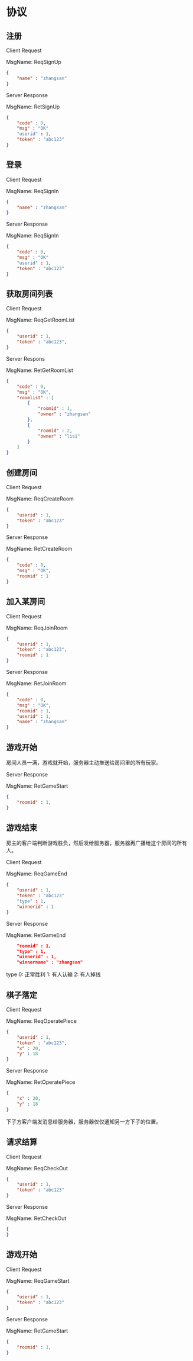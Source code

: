 # 协议

## 注册

Client Request

MsgName: ReqSignUp

```json
{
    "name" : "zhangsan"
}
```

Server Response

MsgName: RetSignUp

```json
{
    "code" : 0,
    "msg" : "OK"
    "userid" : 1,
    "token" : "abc123"
}
```

## 登录

Client Request

MsgName: ReqSignIn

```json
{
    "name" : "zhangsan"
}
```

Server Response

MsgName: ReqSignIn

```json
{
    "code" : 0,
    "msg" : "OK"
    "userid" : 1,
    "token" : "abc123"
}
```

## 获取房间列表

Client Request

MsgName: ReqGetRoomList

```json
{
    "userid" : 1,
    "token" : "abc123",
}
```

Server Respons

MsgName: RetGetRoomList

```json
{
    "code" : 0,
    "msg" : "OK",
    "roomlist" : [
        {
            "roomid" : 1,
            "owner" : "zhangsan"
        },
        {
            "roomid" : 2,
            "owner" : "lisi"
        }
    ]
}
```

## 创建房间

Client Request

MsgName: ReqCreateRoom

```json
{
    "userid" : 1,
    "token" : "abc123"
}
```

Server Response

MsgName: RetCreateRoom

```json
{
    "code" : 0,
    "msg" : "OK",
    "roomid" : 1
}
```

## 加入某房间

Client Request

MsgName: ReqJoinRoom

```json
{
    "userid" : 1,
    "token" : "abc123",
    "roomid" : 1
}
```

Server Response

MsgName: RetJoinRoom

```json
{
    "code" : 0,
    "msg" : "OK",
    "roomid" : 1,
    "userid" : 1,
    "name" : "zhangsan"
}
```

## 游戏开始

房间人员一满，游戏就开始，服务器主动推送给房间里的所有玩家。

Server Response

MsgName: RetGameStart

```json
{
    "roomid" : 1,
}
```

## 游戏结束

房主的客户端判断游戏胜负，然后发给服务器，服务器再广播给这个房间的所有人。

Client Request

MsgName: ReqGameEnd

```json
{
    "userid" : 1,
    "token" : "abc123"
    "type" : 1,
    "winnerid" : 1
}
```

Server Response

MsgName: RetGameEnd

```json
    "roomid" : 1,
    "type" : 1,
    "winnerid" : 1,
    "winnername" : "zhangsan"
```

type
0: 正常胜利
1: 有人认输
2: 有人掉线

## 棋子落定

Client Request

MsgName: ReqOperatePiece

```json
{
    "userid" : 1,
    "token" : "abc123",
    "x" : 20,
    "y" : 18
}
```

Server Response

MsgName: RetOperatePiece

```json
{
    "x" : 20,
    "y" : 18
}
```

下子方客户端发消息给服务器，服务器仅仅通知另一方下子的位置。

## 请求结算

Client Request

MsgName: ReqCheckOut

```json
{
    "userid" : 1,
    "token" : "abc123"
}
```

Server Response

MsgName: RetCheckOut

```json
{
}
```

## 游戏开始

Client Request

MsgName: ReqGameStart

```json
{
    "userid" : 1,
    "token" : "abc123"
}
```

Server Response

MsgName: RetGameStart

```json
{
    "roomid" : 1,
}
```